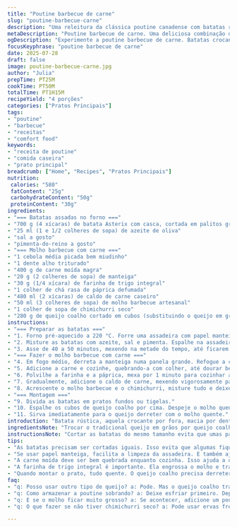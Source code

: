 ```yaml
---
title: "Poutine barbecue de carne"
slug: "poutine-barbecue-carne"
description: "Uma releitura da clássica poutine canadense com batatas rústicas assadas, molho barbecue de carne com toque de chimichurri e queijo coalho ao invés do tradicional queijo em grãos. A carne moída é dourada com cebola e alho, engrossada com farinha de trigo integral para textura e sabor mais marcante. Tempo total justinho, a batata assa crocante, o molho encorpado cobre tudo. Pronto para servir como prato principal em 1 hora. Uma receita simples, saborosa e um pouco diferente, ideal para quem busca algo menos doce e mais aromático."
metaDescription: "Poutine barbecue de carne. Uma deliciosa combinação de batatas rústicas, molho barbecue e queijo coalho. Prato único e cremoso."
ogDescription: "Experimente a poutine barbecue de carne. Batatas crocantes e molho saboroso com queijo coalho. Um prato para aquecer o coração."
focusKeyphrase: "poutine barbecue de carne"
date: 2025-07-28
draft: false
image: poutine-barbecue-carne.jpg
author: "Julia"
prepTime: PT25M
cookTime: PT50M
totalTime: PT1H15M
recipeYield: "4 porções"
categories: ["Pratos Principais"]
tags:
- "poutine"
- "barbecue"
- "receitas"
- "comfort food"
keywords:
- "receita de poutine"
- "comida caseira"
- "prato principal"
breadcrumb: ["Home", "Recipes", "Pratos Principais"]
nutrition: 
 calories: "580"
 fatContent: "25g"
 carbohydrateContent: "50g"
 proteinContent: "30g"
ingredients:
- "=== Batatas assadas no forno ==="
- "700 g (4 xícaras) de batata Asterix com casca, cortada em palitos grossos"
- "25 ml (1 e 1/2 colheres de sopa) de azeite de oliva"
- "sal a gosto"
- "pimenta-do-reino a gosto"
- "=== Molho barbecue com carne ==="
- "1 cebola média picada bem miudinho"
- "1 dente alho triturado"
- "400 g de carne moída magra"
- "20 g (2 colheres de sopa) de manteiga"
- "30 g (1/4 xícara) de farinha de trigo integral"
- "1 colher de chá rasa de páprica defumada"
- "480 ml (2 xícaras) de caldo de carne caseiro"
- "50 ml (3 colheres de sopa) de molho barbecue artesanal"
- "1 colher de sopa de chimichurri seco"
- "280 g de queijo coalho cortado em cubos (substituindo o queijo em grãos tradicional)"
instructions:
- "=== Preparar as batatas ==="
- "1. Forno pré-aquecido a 220 °C. Forre uma assadeira com papel manteiga."
- "2. Misture as batatas com azeite, sal e pimenta. Espalhe na assadeira com espaço entre elas, lado casca para baixo."
- "3. Asse de 40 a 50 minutos, mexendo na metade do tempo, até ficarem douradas e crocantes."
- "=== Fazer o molho barbecue com carne ==="
- "4. Em fogo médio, derreta a manteiga numa panela grande. Refogue a cebola e o alho até ficarem translúcidos."
- "5. Adicione a carne e cozinhe, quebrando-a com colher, até dourar bem, uns 8 a 12 minutos. Tempere com sal e pimenta a gosto."
- "6. Polvilhe a farinha e a páprica, mexa por 1 minuto para cozinhar a farinha e incorporar sabor."
- "7. Gradualmente, adicione o caldo de carne, mexendo vigorosamente para não criar grumos."
- "8. Acrescente o molho barbecue e o chimichurri, misture tudo e deixe ferver. Abaixe o fogo e cozinhe por 3 minutos até engrossar. Ajuste sal se necessário."
- "=== Montagem ==="
- "9. Divida as batatas em pratos fundos ou tigelas."
- "10. Espalhe os cubos de queijo coalho por cima. Despeje o molho quente generosamente."
- "11. Sirva imediatamente para o queijo derreter com o molho quente."
introduction: "Batata rústica, aquela crocante por fora, macia por dentro. Não tão lisa, com casca para dar sustância. Molho barbecue não exagerado na doçura, misturado com carne pra ganhar corpo e sabor. O queijo? Nada do queijo em grãos comum, usa coalho pra textura diferente, derretendo de um jeito único. Tempo? Tudo calculado para não passar de uma hora e um pouco. Prato cheio, pra quem quer algo prático, sem complicar, mas sem perder identidade. Brazilian touch no clássico canadense. E o chimichurri? O truque, o detalhe que traz frescor e um toque herbal na mistura. Para receber sem estresse, ou para um jantar redondo naqueles dias mais frios. Sabor e sustância, no ponto certo."
ingredientsNote: "Trocar o tradicional queijo em grãos por queijo coalho cria uma textura cremosa e um sabor levemente defumado, mais compatível com o nosso paladar brasileiro. A batata Asterix garante uma crocância maior e mantém a firmeza depois de assada. Farinha integral dá mais coisa ao molho, textura e um sabor terroso, além de ser uma opção mais saudável. Chimichurri seco entra como ingrediente surpresa trazendo notas herbais, levemente ácidas, que equilibram a doçura natural do ketchup e do molho barbecue. Para o caldo, prefira caseiro, ajuda a levantar o sabor da carne moída. Um toque simples, nada complicado, para pratos mais interessantes e diferentes do comum."
instructionsNote: "Cortar as batatas do mesmo tamanho evita que umas passem do ponto enquanto outras ainda estão cruas. No forno, o papel manteiga ajuda a evitar bagunça e facilita limpar depois. A manteiga no refogado não só agrega sabor como também ajuda a dourar a carne uniformemente. Atenção para não queimar a farinha, mexer sempre rápido depois de colocar na panela, para cozinhar e engrossar o molho sem sabor de cru. O chimichurri pode ser ajustado ao gosto – menos para quem não gosta de muito tempero verde. Quando juntar o caldo, mexa devagar para evitar grumos na farinha. Tempo de molho na panela é curto, porque o líquido reduz rápido. Na montagem, montar tudo quente é importante para derreter o queijo. Servir imediatamente é o segredo para a combinação perfeita de texturas."
tips:
- "As batatas precisam ser cortadas iguais. Isso evita que algumas fiquem cruas enquanto outras queimam. Batata Asterix é a escolha ideal."
- "Se usar papel manteiga, facilita a limpeza da assadeira. E também ajuda a batata a não grudar. Crocância é fundamental, não esqueça."
- "A carne moída deve ser bem quebrada enquanto cozinha. Isso ajuda a dourar por igual. Adicione sal e pimenta logo para realçar o sabor."
- "A farinha de trigo integral é importante. Ela engrossa o molho e traz um sabor diferente. Mexer bem é crucial para evitar grumos."
- "Quando montar o prato, tudo quente. O queijo coalho precisa derreter. Aliás, sirva imediatamente. A textura é tudo."
faq:
- "q: Posso usar outro tipo de queijo? a: Pode. Mas o queijo coalho traz um sabor defumado. Experimente com queijo minas. Mas a textura é diferente. Cuidado."
- "q: Como armazenar a poutine sobrando? a: Deixe esfriar primeiro. Depois, coloque em um recipiente hermético. Dura 2 dias na geladeira. Aqueça no forno depois."
- "q: E se o molho ficar muito grosso? a: Se acontecer, adicione um pouco de caldo. Eu sugiro caldo de carne ou água. Isso ajuda a manter a cremosidade."
- "q: O que fazer se não tiver chimichurri seco? a: Pode usar ervas frescas. Ou misturar temperos como orégano e salsinha. Não é igual, mas dá sabor."

---
```

